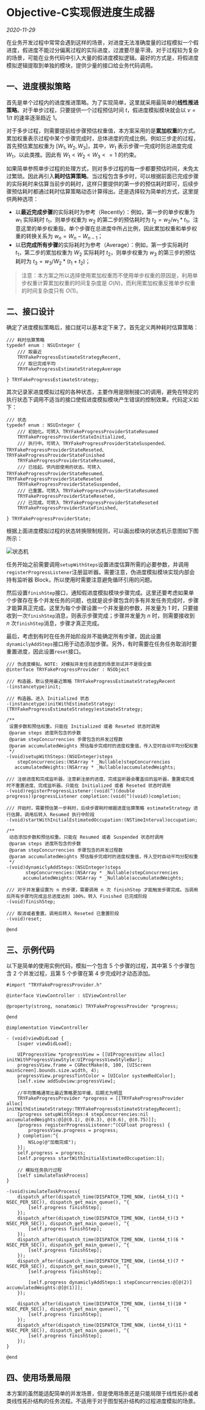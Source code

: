 # Objective-C实现假进度生成器

*2020-11-29*

在业务开发过程中常常会遇到这样的场景，对进度无法准确度量的过程模拟一个假进度，假进度不能过分偏离过程的实际进度，过渡要尽量平滑。对于过程较为复杂的场景，可能在业务代码中引入大量的假进度模拟逻辑。最好的方式是，将假进度模拟逻辑提取到单独的模块，提供少量的接口给业务代码调用。

## 一、进度模拟策略

首先是单个过程内的进度推进策略。为了实现简单，这里就采用最简单的**线性推进策略**。对于单步过程，只要提供一个过程预估时间 ${t}$，假进度模拟模块就会以 ${v = 1/t}$ 的速率逐渐趋近 1。

对于多步过程，则需要提前给步骤预估权重值，本方案采用的是**累加权重**的方式。累加权重表示过程中某个步骤完成时，总体进度的完成比例。例如三步走的过程，首先预估累加权重为 ${[W_1, W_2, W_3]}$，其中，${W_1}$ 表示步骤一完成时则总进度完成 ${W_1}$，以此类推。因此有 $W_1 < W_2 < W_3 <= 1$ 的约束。

如果简单参照单步过程的处理方式，则对多步过程的每一步都要预估时间，未免太过繁琐。因此再引入**耗时估算策略**。当过程包含多步时，可以根据前面已完成步骤的实际耗时来估算当前步的耗时，这样只要提供的第一步的预估耗时即可，后续步骤预估耗时都通过耗时估算策略动态计算得出。还是选择较为简单的方式，这里提供两种选项：

- 以**最近完成步骤**的实际耗时为参考（Recently）：例如，第一步的单步权重为 $w_1$ 实际耗时 $t_1$，则单步权重为 $w_2$ 的第二步的预估耗时为 ${t_2 = w_2 / w_1 * t_1}$。注意这里的单步权重指，单个步骤在总进度中所占比例，因此累加权重和单步权重的转换关系为 ${w_n = W_n - W_{n-1}}$；
- 以**已完成所有步骤**的实际耗时为参考（Average）：例如，第一步实际耗时 $t_1$，第二步的累加权重为 $W_2$ 实际耗时 $t_2$，则单步权重为 ${w_3}$ 的第三步的预估耗时为 ${t_3 = w_3 / W_2 * (t_1 + t_2)}$；

>注意：本方案之所以选择使用累加权重而不使用单步权重的原因是，利用单步权重计算累加权重的时间复杂度是 ${O(N)}$，而利用累加权重反推单步权重的时间复杂度只有 $O(1)$。

## 二、接口设计

确定了进度模拟策略后，接口就可以基本定下来了。首先定义两种耗时估算策略：

```objc
/// 耗时估算策略
typedef enum : NSUInteger {
    /// 取最近
    TRYFakeProgressEstimateStrategyRecent,
    /// 取已完成平均
    TRYFakeProgressEstimateStrategyAverage

} TRYFakeProgressEstimateStrategy;
```

其次记录家进度模拟过程的各种状态，主要作用是限制接口的调用，避免在特定的执行状态下调用不适当的接口使假进度模拟模块产生错误的控制效果。代码定义如下：

```objc
/// 状态
typedef enum : NSUInteger {
    /// 初始化。可转入 TRYFakeProgressProviderStateResumed
    TRYFakeProgressProviderStateInitialized,
    /// 执行中。可转入 TRYFakeProgressProviderStateSuspended、TRYFakeProgressProviderStateReseted、TRYFakeProgressProviderStateFinished
    TRYFakeProgressProviderStateResumed,
    /// 已挂起。供内部使用的状态。可转入 TRYFakeProgressProviderStateResumed、TRYFakeProgressProviderStateReseted
    TRYFakeProgressProviderStateSuspended,
    /// 已重置。可转入 TRYFakeProgressProviderStateResumed
    TRYFakeProgressProviderStateReseted,
    /// 已完成。可转入 TRYFakeProgressProviderStateReseted
    TRYFakeProgressProviderStateFinished,

} TRYFakeProgressProviderState;
```

根据上面进度模拟过程的状态转换限制规则，可以画出模块的状态机示意图如下图所示：

![状态机](https://p3-juejin.byteimg.com/tos-cn-i-k3u1fbpfcp/1b77f08f64c246b4bc736e6b7124366f~tplv-k3u1fbpfcp-zoom-1.image)

任务开始之前需要调用`setupWithSteps`设置进度估算所需的必要参数，并调用`registerProgressListener`注册监听器。需要注意，伪进度模拟模块实现内部会持有监听器 Block，所以使用时需要注意避免循环引用的问题。

然后设置`finishStep`接口，通知假进度模拟模块步骤完成。这里还要考虑如果单个步骤存在多个并发任务的问题，也就是说步骤包含的多有并发任务完成时，步骤才能算真正完成。这里为每个步骤设置一个并发量的参数，并发量为 1 时，只要接收到一次`finishStep`消息，则表示步骤完成；步骤并发量为 ${n}$ 时，则需要接收到 ${n}$ 次`finishStep`消息，步骤才真正完成。

最后，考虑到有时在任务开始阶段并不能确定所有步骤，因此设置`dynamiclyAddSteps`接口用于动态添加步骤。另外，有时需要在任务任务取消时要重置进度，因此设置`reset`接口。

```objc
/// 伪进度模拟。NOTE: 对模拟并发任务进度的场景测试并不是很全面
@interface TRYFakeProgressProvider : NSObject

/// 构造器，默认使用最近策略 TRYFakeProgressEstimateStrategyRecent
-(instancetype)init;

/// 构造器。进入 Initialized 状态
-(instancetype)initWithEstimateStrategy:(TRYFakeProgressEstimateStrategy)estimateStrategy;

/**
 设置步数和预估权重。只能在 Initialized 或者 Reseted 状态时调用
 @param steps 进度所包含的步数
 @param stepConcurrencies 步骤包含的并发过程数
 @param accumulatedWeights 预估每步完成时的进度权重值，传入空时自动平均分配权重
 */
-(void)setupWithSteps:(NSUInteger)steps
    stepConcurrencies:(NSArray * _Nullable)stepConcurrencies
   accumulatedWeights:(NSArray * _Nullable)accumulatedWeights;

/// 注册进度和完成监听器，注意新注册的进度、完成监听器会覆盖旧的监听器，重置或完成时不重置进度、完成监听器。只能在 Initialized 或者 Reseted 状态时调用
-(void)registerProgressListener:(void(^)(double progress))progressListener completion:(void(^)(void))completion;

/// 开始时，需要预估第一步耗时，后续步骤耗时根据进度估算策略 estimateStrategy 进行估算。调用后转入 Resumed 执行中阶段
-(void)startWithInitialEstimatedOccupation:(NSTimeInterval)occupation;

/**
 动态添加步数和预估权重。只能在 Resumed 或者 Suspended 状态时调用
 @param steps 进度所包含的步数
 @param stepConcurrencies 步骤包含的并发过程数
 @param accumulatedWeights 预估每步完成时的进度权重值，传入空时自动平均分配权重
 */
-(void)dynamiclyAddSteps:(NSUInteger)steps
       stepConcurrencies:(NSArray * _Nullable)stepConcurrencies
      accumulatedWeights:(NSArray * _Nullable)accumulatedWeights;

/// 对于并发量设置为 n 的步骤，需要调用 n 次 finishStep 才能触发步骤完成。当调用后所有步骤均完成且总进度达到 100%，转入 Finished 已完成阶段
-(void)finishStep;

/// 取消或者重置。调用后转入 Reseted 已重置阶段
-(void)reset;

@end
```

## 三、示例代码

以下是简单的使用实例代码，模拟一个包含 5 个步骤的过程，其中第 5 个步骤包含 2 个并发过程，且第 5 个步骤在第 4 步完成时才动态添加。

```objc
#import "TRYFakeProgressProvider.h"

@interface ViewController : UIViewController

@property(strong, nonatomic) TRYFakeProgressProvider *progress;

@end

@implementation ViewController

- (void)viewDidLoad {
    [super viewDidLoad];

    UIProgressView *progressView = [[UIProgressView alloc] initWithProgressViewStyle:UIProgressViewStyleBar];
    progressView.frame = CGRectMake(0, 100, [UIScreen mainScreen].bounds.size.width, 4);
    progressView.progressTintColor = [UIColor systemRedColor];
    [self.view addSubview:progressView];

    //平均策略通常比最近策略更加平缓，后期尤为明显
    TRYFakeProgressProvider *progress = [[TRYFakeProgressProvider alloc] initWithEstimateStrategy:TRYFakeProgressEstimateStrategyRecent];
    [progress setupWithSteps:4 stepConcurrencies:nil accumulatedWeights:@[@(0.1), @(0.3), @(0.6), @(0.75)]];
    [progress registerProgressListener:^(CGFloat progress) {
        progressView.progress = progress;
    } completion:^{
        NSLog(@"加载完成");
    }];
    self.progress = progress;
    [self.progress startWithInitialEstimatedOccupation:1];

    // 模拟任务执行过程
    [self simulateTaskProcess]
}

-(void)simulateTaskProcess{
    dispatch_after(dispatch_time(DISPATCH_TIME_NOW, (int64_t)(1 * NSEC_PER_SEC)), dispatch_get_main_queue(), ^{
        [self.progress finishStep];
    });
    dispatch_after(dispatch_time(DISPATCH_TIME_NOW, (int64_t)(3 * NSEC_PER_SEC)), dispatch_get_main_queue(), ^{
        [self.progress finishStep];
    });
    dispatch_after(dispatch_time(DISPATCH_TIME_NOW, (int64_t)(6 * NSEC_PER_SEC)), dispatch_get_main_queue(), ^{
        [self.progress finishStep];
    });
    dispatch_after(dispatch_time(DISPATCH_TIME_NOW, (int64_t)(7 * NSEC_PER_SEC)), dispatch_get_main_queue(), ^{
        [self.progress finishStep];

        [self.progress dynamiclyAddSteps:1 stepConcurrencies:@[@(2)]  accumulatedWeights:@[@(1)]];
    });

    dispatch_after(dispatch_time(DISPATCH_TIME_NOW, (int64_t)(10 * NSEC_PER_SEC)), dispatch_get_main_queue(), ^{
        [self.progress finishStep];
    });
    dispatch_after(dispatch_time(DISPATCH_TIME_NOW, (int64_t)(11 * NSEC_PER_SEC)), dispatch_get_main_queue(), ^{
        [self.progress finishStep];
    });
}

@end
```

## 四、使用场景局限

本方案的虽然能适配简单的并发场景，但是使用场景还是只能局限于线性拓扑或者类线性拓扑结构的任务流程。不适用于对于图型拓扑结构的过程进度模拟的场景。
